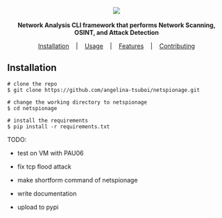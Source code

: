 <p align=center>
<img src="https://github.com/angelina-tsuboi/netspionage/blob/master/assets/banner.png" />
  <br />
  <br />
  <span>
  <b> Network Analysis CLI framework that performs Network Scanning, OSINT, and Attack Detection</b>
  </span>
  <br>
</p>

<p align="center">
  <a href="#installation">Installation</a>
  &nbsp;&nbsp;&nbsp;|&nbsp;&nbsp;&nbsp;
  <a href="#usage">Usage</a>
  &nbsp;&nbsp;&nbsp;|&nbsp;&nbsp;&nbsp;
  <a href="#features">Features</a>
  &nbsp;&nbsp;&nbsp;|&nbsp;&nbsp;&nbsp;
  <a href="#contributing">Contributing</a>
</p>

## Installation
```console
# clone the repo
$ git clone https://github.com/angelina-tsuboi/netspionage.git

# change the working directory to netspionage
$ cd netspionage

# install the requirements
$ pip install -r requirements.txt
```

TODO:
- test on VM with PAU06
- fix tcp flood attack

- make shortform command of netspionage
- write documentation
- upload to pypi

